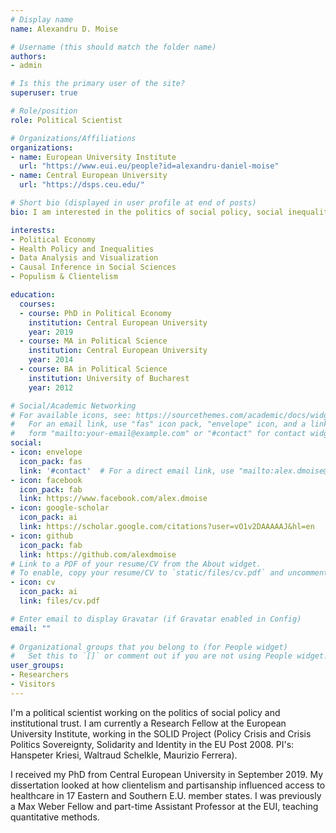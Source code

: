 ```yaml
---
# Display name
name: Alexandru D. Moise

# Username (this should match the folder name)
authors:
- admin

# Is this the primary user of the site?
superuser: true

# Role/position
role: Political Scientist

# Organizations/Affiliations
organizations:
- name: European University Institute
  url: "https://www.eui.eu/people?id=alexandru-daniel-moise"
- name: Central European University
  url: "https://dsps.ceu.edu/"

# Short bio (displayed in user profile at end of posts)
bio: I am interested in the politics of social policy, social inequalities, electoral politics and more generally in data analysis and visualization.

interests:
- Political Economy
- Health Policy and Inequalities
- Data Analysis and Visualization
- Causal Inference in Social Sciences
- Populism & Clientelism

education:
  courses:
  - course: PhD in Political Economy
    institution: Central European University
    year: 2019
  - course: MA in Political Science
    institution: Central European University
    year: 2014
  - course: BA in Political Science
    institution: University of Bucharest
    year: 2012

# Social/Academic Networking
# For available icons, see: https://sourcethemes.com/academic/docs/widgets/#icons
#   For an email link, use "fas" icon pack, "envelope" icon, and a link in the
#   form "mailto:your-email@example.com" or "#contact" for contact widget.
social:
- icon: envelope
  icon_pack: fas
  link: '#contact'  # For a direct email link, use "mailto:alex.dmoise@gmail.com".
- icon: facebook
  icon_pack: fab
  link: https://www.facebook.com/alex.dmoise
- icon: google-scholar
  icon_pack: ai
  link: https://scholar.google.com/citations?user=vO1v2DAAAAAJ&hl=en
- icon: github
  icon_pack: fab
  link: https://github.com/alexdmoise
# Link to a PDF of your resume/CV from the About widget.
# To enable, copy your resume/CV to `static/files/cv.pdf` and uncomment the lines below.  
- icon: cv
  icon_pack: ai
  link: files/cv.pdf

# Enter email to display Gravatar (if Gravatar enabled in Config)
email: ""
  
# Organizational groups that you belong to (for People widget)
#   Set this to `[]` or comment out if you are not using People widget.  
user_groups:
- Researchers
- Visitors
---
```


I'm a political scientist working on the politics of social policy and institutional trust. I am currently a Research Fellow at the European University Institute, working in the SOLID Project (Policy Crisis and Crisis Politics Sovereignty, Solidarity and Identity in the EU Post 2008. PI's: Hanspeter Kriesi, Waltraud Schelkle, Maurizio Ferrera).

I received my PhD from Central European University in September 2019. My dissertation looked at how clientelism and partisanship influenced access to healthcare in 17 Eastern and Southern E.U. member states. I was previously a Max Weber Fellow and part-time Assistant Professor at the EUI, teaching quantitative methods.
